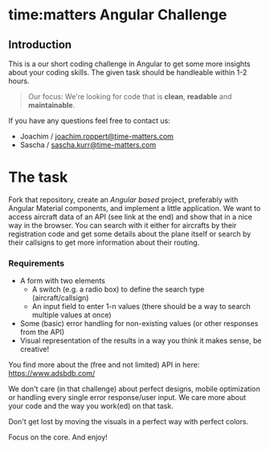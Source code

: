# time:matters Angular Challenge

## Introduction
This is a our short coding challenge in Angular to get some more insights about your coding skills. The given task should be handleable within 1-2 hours. 

> Our focus: We're looking for code that is **clean**, **readable** and **maintainable**. 

If you have any questions feel free to contact us:
- Joachim / joachim.roppert@time-matters.com
- Sascha / sascha.kurr@time-matters.com

# The task

Fork that repository, create an *Angular based* project, preferably with Angular Material components, and implement a little application. We want to access aircraft data of an API (see link at the end) and show that in a nice way in the browser.
You can search with it either for aircrafts by their registration code and get some details about the plane itself or search by their callsigns to get more information about their routing.

### Requirements
* A form with two elements
  * A switch (e.g. a radio box) to define the search type (aircraft/callsign)
  * An input field to enter 1-n values (there should be a way to search multiple values at once)
* Some (basic) error handling for non-existing values (or other responses from the API)
* Visual representation of the results in a way you think it makes sense, be creative!

You find more about the (free and not limited) API in here:
https://www.adsbdb.com/

We don't care (in that challenge) about perfect designs, mobile optimization or handling every single error response/user input.
We care more about your code and the way you work(ed) on that task.

Don't get lost by moving the visuals in a perfect way with perfect colors.

Focus on the core.
And enjoy!

